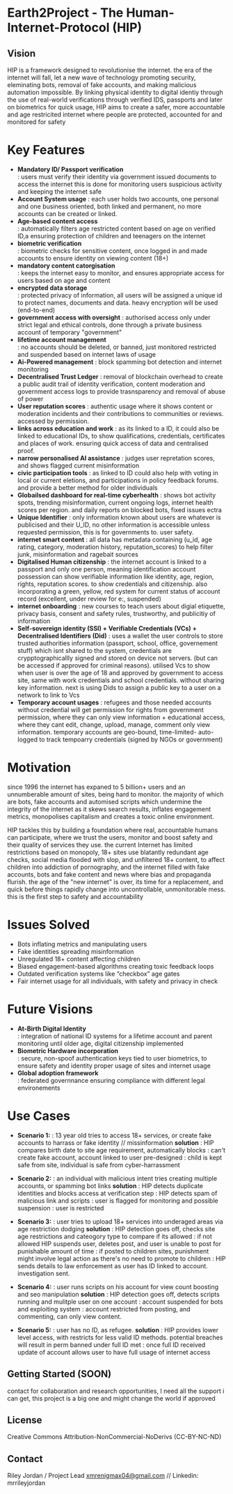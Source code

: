 # Earth2Project     -    The Human-Internet-Protocol (HIP)

## Vision

HIP is a framework designed to revolutionise the internet. the era of the internet will fall, let a new wave of technology promoting security, eleminating bots, removal of fake accounts, and making malicious automation impossible. By linking physical identity to digital identiy through the use of real-world verifications through verified IDS, passports and later on biometrics for quick usage, HIP aims to create a safer, more accountable and age restricited internet where people are protected, accounted for and monitored for safety


# Key Features
- **Mandatory ID/ Passport verification**   
    : users must verify their identity via government issued documents to access the internet this is done for monitoring users suspicious activity and keeping the internet safe
- **Account System usage**
    : each user holds two accounts, one personal and one business oriented, both linked and permanent, no more accounts can be created or linked.
- **Age-based content access**              
    : automatically filters age restricted content based on age on verified ID,a ensuring protection of children and teenagers on the internet
- **biometric verification**             
    : biometric checks for sensitive content, once logged in and made accounts to ensure identity on viewing content (18+)
- **mandatory content catorgisation**       
    : keeps the internet easy to monitor, and ensures appropriate access for users based on age and content
- **encrypted data storage**               
    : protected privacy of information, all users will be assigned a unique id to protect names, documents and data. heavy encryption will be used (end-to-end)
- **government access with oversight**
    : authorised access only under strict legal and ethical controls, done through a private business account of temporary "government" 
- **lifetime account management**          
    : no accounts should be deleted, or banned, just monitored restricted and suspended based on internet laws of usage
- **Ai-Powered management**
    : block spamming bot detection and internet monitoring
- **Decentralised Trust Ledger**
    : removal of blockchain overhead to create a public audit trail of identity verification, content moderation and government access logs to provide trasnsparency and removal of abuse of power
- **User reputation scores**
    : authentic usage where it shows content or moderation incidents and their contributions to communities or reviews. accessed by permission.
- **links across education and work**
    : as its linked to a ID, it could also be linked to educational IDs, to show qualifications, credentials, certificates and places of work. ensuring quick access of data and centralised proof.
- **narrow personalised AI assistance**
    : judges user repretation scores, and shows flagged current misinformation
- **civic participation tools**
    : as linked to ID could also help with voting in local or current eletions, and participations in policy feedback forums. and provide a better method for older individuals
- **Globailsed dashboard for real-time cyberhealth**
    : shows bot activity spots, trending misinformation, current ongoing logs, internet health scores per region. and daily reports on blocked bots, fixed issues ectra
- **Unique Identifier**
    : only information known about users are whatever is publicised and their U_ID, no other information is accessible unless requested permission, this is for governments to. user safety.
- **internet smart content**
    : all data has metadata containing (u_id, age rating, category, moderation history, reputation_scores) to help filter junk, misinformation and ragebait sources
- **Digitalised Human citizenship**
    : the internet account is linked to a passport and only one person, meaning identification account possession can show verifiable information like identity, age, region, rights, reputation scores. to show credentials and citizenship. also incorporating a green, yellow, red system for current status of account record (excellent, under review for e:, suspended) 
- **internet onboarding**
    : new courses to teach users about digial etiquette, privacy basis, consent and safety rules, trustworthy, and publicitiy of information
- **Self-sovereign identity (SSI) + Verifiable Credentials (VCs) + Decentralised Identifiers (Did)**
    : uses a wallet the user controls to store trusted authorities information (passport, school, office, governement stuff) which isnt shared to the system, credentials are crypptographicallly signed and stored on device not servers. (but can be accessed if approved for criminal reasons). utilised Vcs to show when user is over the age of 18 and approved by government to access site, same with work credentials and school credentials. without sharing key information. next is using Dids to assign a public key to a user on a network to link to Vcs
- **Temporary account usages**
    : refugees and those needed accounts without credential will get permission for rights from government permission, where they can only view information + educational access, where they cant edit, change, upload, manage, comment only view information. temporary accounts are geo-bound, time-limited- auto-logged to track tempoarry credentials (signed by NGOs or government) 



# Motivation 

since 1996 the internet has expaned to 5 billion+ users and an unnumberable amount of sites, being hard to monitor. the majority of which are bots, fake accounts and automised scripts which undermine the integrity of the internet as it skews search results, inflates engagement metrics, monopolises capitalism and creates a toxic online environment.

HIP tackles this by building a foundation where real, accountable humans can participate, where we trust the users, monitor and boost safety and their quality of services they use. the current Internet has limited restrictions based on monopoly, 18+ sites use blatantly redundant age checks, social media flooded with slop, and unfiltered 18+ content, to affect children into addiction of pornography, and the internet filled with fake accounts, bots and fake content and news where bias and propaganda flurish. the age of the "new internet" is over, its time for a replacement, and quick before things rapidly change into uncontrollable, unmonitorable mess. this is the first step to safety and accountability

# Issues Solved
- Bots inflating metrics and manipulating users
- Fake identities spreading misinformation
- Unregulated 18+ content affecting children
- Biased engagement-based algorithms creating toxic feedback loops
- Outdated verification systems like “checkbox” age gates
- Fair internet usage for all individuals, with safety and privacy in check

# Future Visions
- **At-Birth Digital Identity**             
    : integration of national ID systems for a lifetime account and parent monitoring until older age, digital citizenship implemented
- **Biometric Hardware incorporation**     
    : secure, non-spoof authentication keys tied to user biometrics, to ensure safety and identity proper usage of sites and internet usage
- **Global adoption framework**            
    : federated governnance ensuring compliance with different legal environements

# Use Cases
- **Scenario 1:** 
    : 13 year old tries to access 18+ services, or create fake accounts to harrass or fake identity // missinformation
    **solution**
        : HIP compares birth date to site age requirement, automatically blocks
        : can't create fake account, account linked to user pre-designed
        : child is kept safe from site, individual is safe from cyber-harrassment

- **Scenario 2:**
    : an individual with malicious intent tries creating multiple accounts, or spamming bot links
    **solution**
        : HIP detects duplicate identities and blocks access at verification step
        : HIP detects spam of malicious link and scripts
        : user is flagged for monitoring and possible suspension
        : user is restricted

- **Scenario 3:**
    : user tries to upload 18+ services into underaged areas via age restriction dodging
    **solution**
        : HIP detection goes off, checks site age restrictions and cateogory type to compare if its allowed
        : if not allowed HIP suspends user, deletes post, and user is unable to post for punishable amount of time
        : if posted to children sites, punishment might involve legal action as there's no need to promote to children
        : HIP sends details to law enforcement as user has ID linked to account. investigation sent.

- **Scenario 4:**
    : user runs scripts on his account for view count boosting and seo manipulation
    **solution**
        : HIP detection goes off, detects scripts running and mulitple user on one account
        : account suspended for bots and exploiting system
        : account restricted from posting, and commenting, can only view content.

- **Scenario 5:**
    : user has no ID, as refugee.
    **solution**
        : HIP provides lower level access, with restricts for less valid ID methods. potential breaches will result in perm banned under full ID met
        : once full ID received update of account allows user to have full usage of internet access

## Getting Started (SOON)
contact for collaboration and research opportunities, I need all the support i can get, this project is a big one and might change the world if approved

## License
Creative Commons Attribution-NonCommercial-NoDerivs (CC-BY-NC-ND)

## Contact
Riley Jordan / Project Lead
xmrenigmax04@gmail.com // Linkedin: mrrileyjordan
